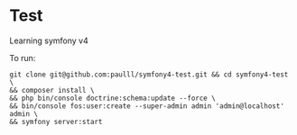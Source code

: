 # Test
Learning symfony v4

To run:
```
git clone git@github.com:paulll/symfony4-test.git && cd symfony4-test \
&& composer install \
&& php bin/console doctrine:schema:update --force \
&& bin/console fos:user:create --super-admin admin 'admin@localhost' admin \
&& symfony server:start 
```
